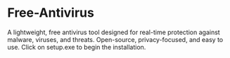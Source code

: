 # Free-Antivirus
A lightweight, free antivirus tool designed for real-time protection against malware, viruses, and threats. Open-source, privacy-focused, and easy to use. 
Click on setup.exe to begin the installation.
